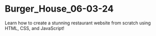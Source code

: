 # Burger_House_06-03-24
Learn how to create a stunning restaurant website from scratch using HTML, CSS, and JavaScript!